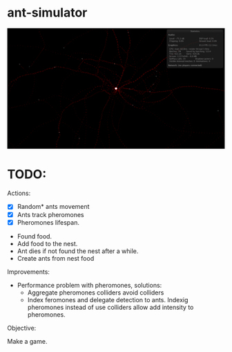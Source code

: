 # ant-simulator

![Screenshot](doc/screenshot.png "Screenshot")


# TODO:

Actions:

- [x] Random* ants movement
- [x] Ants track pheromones
- [x] Pheromones lifespan.
- Found food.
- Add food to the nest.
- Ant dies if not found the nest after a while.
- Create ants from nest food

Improvements:

- Performance problem with pheromones, solutions: 
  - Aggregate pheromones colliders avoid colliders
  - Index feromones and delegate detection to ants. Indexig pheromones instead of use colliders allow add intensity to pheromones.
  
Objective:

Make a game.
